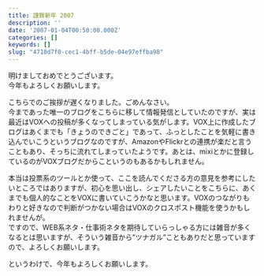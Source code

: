 ```yaml
---
title: 謹賀新年 2007
description: ''
date: '2007-01-04T00:50:00.000Z'
categories: []
keywords: []
slug: "4718d7f0-cec1-4bff-b5de-04e97effba98"
---
```

明けましておめでとうございます。  
今年もよろしくお願いします。

こちらでのご挨拶が遅くなりました。ごめんなさい。  
今まであった唯一のブログをこちらに移して情報発信としていたのですが、実は最近はVOXへの投稿が多くなってしまっている気がします。VOX上に作成したブログはあくまでも「きょうのできごと」であって、ふっとしたことを気軽に書き込んでいこうというブログなのですが、AmazonやFlickrとの連携が楽だと言うこともあり、そっちに流れてしまっていたようです。あとは、mixiとかに登録しているのがVOXブログだからこというのもあるかもしれません。

本当は投票系のツールとか使って、ここを読んでくださる方の意見を参考にしたいところではありますが、初心を思い出し、シェアしたいことをこちらに、あくまでも個人的なことをVOXに書いていこうかなと思います。VOXのつながりもわりと好きなので判断がつかない場合はVOXのクロスポスト機能を使うかもしれませんが。  
ですので、WEB系ネタ・仕事術ネタを期待していらっしゃる方には雑音が多くなるとは思いますが、そういう雑音から”ツナガル”こともありだと思っていますので、よろしくお願いします。

というわけで、今年もよろしくお願いします。